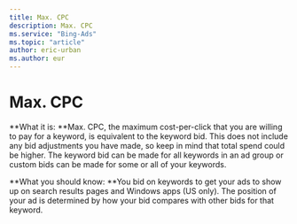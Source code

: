 ```yaml
---
title: Max. CPC
description: Max. CPC
ms.service: "Bing-Ads"
ms.topic: "article"
author: eric-urban
ms.author: eur
---
```


# Max. CPC

**What it is: **Max. CPC, the maximum cost-per-click that you are willing to pay for a keyword, is equivalent to the keyword bid. This does not include any bid adjustments you have made, so keep in mind that total spend could be higher. The keyword bid can be made for all keywords in an ad group or custom bids can be made for some or all of your keywords.

**What you should know: **You bid on keywords to get your ads to show up on search results pages and Windows apps (US only). The position of your ad is determined by how your bid compares with other bids for that keyword.


